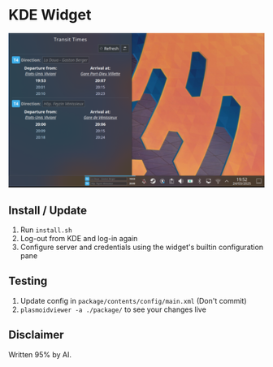 # KDE Widget

![Screenshot](./assets/screenshot.png)

## Install / Update

1. Run `install.sh`
2. Log-out from KDE and log-in again
3. Configure server and credentials using the widget's builtin configuration pane

## Testing

1. Update config in `package/contents/config/main.xml` (Don't commit)
2. `plasmoidviewer -a ./package/` to see your changes live

## Disclaimer

Written 95% by AI.
